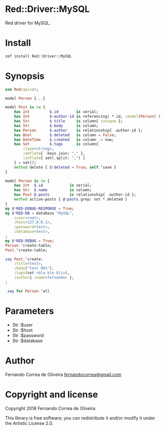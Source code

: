 # Red::Driver::MySQL

Red driver for MySQL.

# Install

```bash
zef install Red::Driver::MySQL
```

# Synopsis

```raku
use Red:api<2>;

model Person {...}

model Post is rw {
    has Int         $.id        is serial;
    has Int         $!author-id is referencing( *.id, :model(Person) );
    has Str         $.title     is column{ :unique };
    has Str         $.body      is column;
    has Person      $.author    is relationship{ .author-id };
    has Bool        $.deleted   is column = False;
    has DateTime    $.created   is column .= now;
    has Set         $.tags      is column{
        :type<string>,
        :deflate{ .keys.join: "," },
        :inflate{ set(.split: ",") }
    } = set();
    method delete { $!deleted = True; self.^save }
}

model Person is rw {
    has Int  $.id            is serial;
    has Str  $.name          is column;
    has Post @.posts         is relationship{ .author-id };
    method active-posts { @!posts.grep: not *.deleted }
}
my $*RED-DEBUG-RESPONSE = True;
my $*RED-DB = database "MySQL",
    :user<root>,
    :host<127.0.0.1>,
    :password<test>,
    :database<test>,
;
my $*RED-DEBUG = True;
Person.^create-table;
Post.^create-table;

say Post.^create:
    :title<test>,
    :body("test 001"),
    :tags(set <bla ble bli>),
    :author{ :name<fernando> },
;

.say for Person.^all
```

# Parameters

* Str :$user
* Str :$host
* Str :$password
* Str :$database

# Author

Fernando Correa de Oliveira <fernandocorrea@gmail.com>

# Copyright and license

Copyright 2018 Fernando Correa de Oliveira

This library is free software; you can redistribute it and/or modify it under the Artistic License 2.0.
